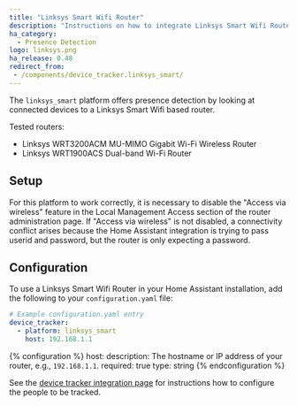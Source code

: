```yaml
---
title: "Linksys Smart Wifi Router"
description: "Instructions on how to integrate Linksys Smart Wifi Router into Home Assistant."
ha_category:
  - Presence Detection
logo: linksys.png
ha_release: 0.48
redirect_from:
 - /components/device_tracker.linksys_smart/
---
```


The `linksys_smart` platform offers presence detection by looking at connected devices to a Linksys Smart Wifi based router.

Tested routers:

- Linksys WRT3200ACM MU-MIMO Gigabit Wi-Fi Wireless Router
- Linksys WRT1900ACS Dual-band Wi-Fi Router

## Setup

For this platform to work correctly, it is necessary to disable the "Access via wireless" feature in the Local Management Access section of the router administration page. If "Access via wireless" is not disabled, a connectivity conflict arises because the Home Assistant integration is trying to pass userid and password, but the router is only expecting a password.

## Configuration

To use a Linksys Smart Wifi Router in your Home Assistant installation, add the following to your `configuration.yaml` file:

```yaml
# Example configuration.yaml entry
device_tracker:
  - platform: linksys_smart
    host: 192.168.1.1
```

{% configuration %}
host:
  description: The hostname or IP address of your router, e.g., `192.168.1.1`.
  required: true
  type: string
{% endconfiguration %}

See the [device tracker integration page](/components/device_tracker/) for instructions how to configure the people to be tracked.
